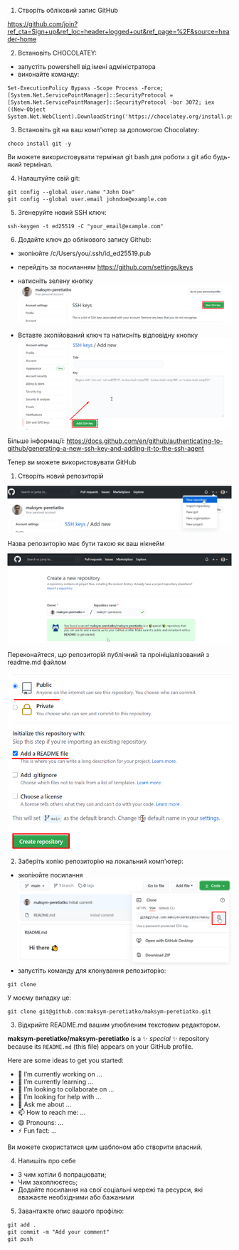 
1. Створіть обліковий запис GitHub

https://github.com/join?ref_cta=Sign+up&ref_loc=header+logged+out&ref_page=%2F&source=header-home

2. Встановіть CHOCOLATEY:
- запустіть powershell від імені адміністратора
- виконайте команду:
```
Set-ExecutionPolicy Bypass -Scope Process -Force; [System.Net.ServicePointManager]::SecurityProtocol = [System.Net.ServicePointManager]::SecurityProtocol -bor 3072; iex ((New-Object System.Net.WebClient).DownloadString('https://chocolatey.org/install.ps1'))
```


3. Встановіть git на ваш комп'ютер за допомогою Chocolatey:
```
choco install git -y
```
Ви можете використовувати термінал git bash для роботи з git або будь-який термінал.

4. Налаштуйте свій git:
```
git config --global user.name "John Doe"
git config --global user.email johndoe@example.com
```

5. Згенеруйте новий SSH ключ:
```
ssh-keygen -t ed25519 -C "your_email@example.com"
```

6. Додайте ключ до облікового запису Github:
- зкопіюйте /c/Users/you/.ssh/id_ed25519.pub 
- перейдіть за посиланням https://github.com/settings/keys
- натисніть зелену кнопку
![](Screenshot_2.png)

- Вставте зкопійований ключ та натисніть відповідну кнопку
![](.\Screenshot_3.png)

Більше інформації: https://docs.github.com/en/github/authenticating-to-github/generating-a-new-ssh-key-and-adding-it-to-the-ssh-agent

Тепер ви можете використовувати GitHub

1. Створіть новий репозиторій

![](Screenshot_4.png)

Назва репозиторію має бути такою як ваш нікнейм

![](Screenshot_5.png)

Переконайтеся, що репозиторій публічний та проініціалізований з readme.md файлом

![](Screenshot_6.png)

2. Заберіть копію репозиторію на локальний комп'ютер:
- зкопіюйте посилання
![](Screenshot_1.png)
- запустіть команду для клонування репозиторію:
```
git clone
```
У моєму випадку це:
```
git clone git@github.com:maksym-peretiatko/maksym-peretiatko.git
```

3. Відкрийте README.md вашим улюбленим текстовим редактором. 

**maksym-peretiatko/maksym-peretiatko** is a ✨ _special_ ✨ repository because its `README.md` (this file) appears on your GitHub profile.

Here are some ideas to get you started:

- 🔭 I’m currently working on ...
- 🌱 I’m currently learning ...
- 👯 I’m looking to collaborate on ...
- 🤔 I’m looking for help with ...
- 💬 Ask me about ...
- 📫 How to reach me: ...
- 😄 Pronouns: ...
- ⚡ Fun fact: ...

Ви можете скористатися цим шаблоном або створити власний.

4. Напишіть про себе
- З чим хотіли б попрацювати;
- Чим захоплюєтесь;
- Додайте посилання на свої соціальні мережі та ресурси, які вважаєте необхідними або бажаними

5. Завантажте опис вашого профілю:
```
git add .
git commit -m "Add your comment"
git push

